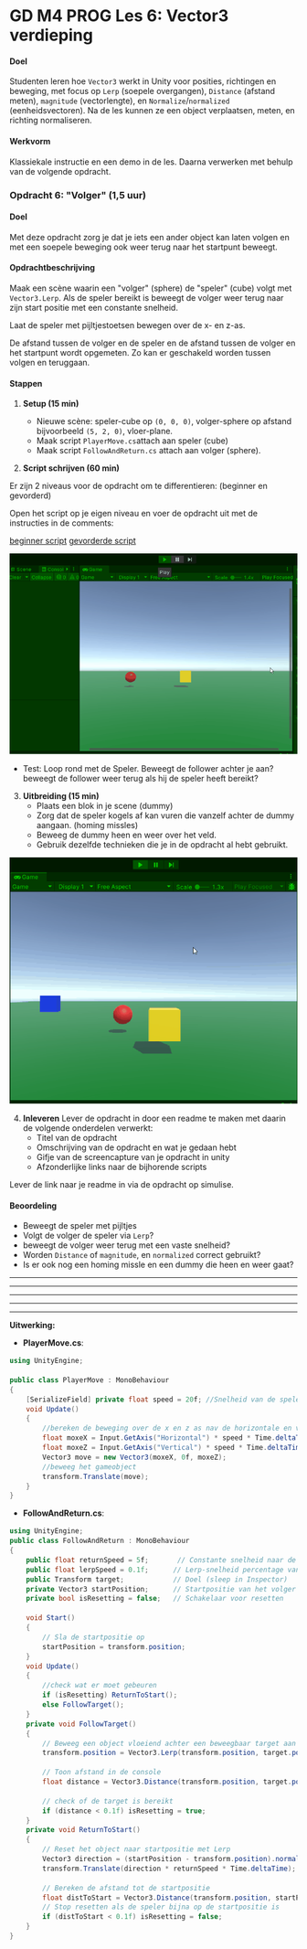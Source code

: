 # GD M4 PROG Les 6: Vector3 verdieping

#### Doel

Studenten leren hoe `Vector3` werkt in Unity voor posities, richtingen en beweging, met focus op `Lerp` (soepele overgangen), `Distance` (afstand meten), `magnitude` (vectorlengte), en `Normalize`/`normalized` (eenheidsvectoren). Na de les kunnen ze een object verplaatsen, meten, en richting normaliseren.

#### Werkvorm

Klassiekale instructie en een demo in de les. Daarna verwerken met behulp van de volgende opdracht.

### Opdracht 6: "Volger" (1,5 uur)

#### Doel

Met deze opdracht zorg je dat je iets een ander object kan laten volgen en met een soepele beweging ook weer terug naar het startpunt beweegt.

#### Opdrachtbeschrijving

Maak een scène waarin een "volger" (sphere) de "speler" (cube) volgt met `Vector3.Lerp`. Als de speler bereikt is beweegt de volger weer terug naar zijn start positie met een constante snelheid.

Laat de speler met pijltjestoetsen bewegen over de x- en z-as.

De afstand tussen de volger en de speler en de afstand tussen de volger en het startpunt wordt opgemeten. Zo kan er geschakeld worden tussen volgen en teruggaan.

#### Stappen

1. **Setup (15 min)**

   - Nieuwe scène: speler-cube op `(0, 0, 0)`, volger-sphere op afstand bijvoorbeeld `(5, 2, 0)`, vloer-plane.
   - Maak script `PlayerMove.cs`attach aan speler (cube)
   - Maak script `FollowAndReturn.cs` attach aan volger (sphere).

2. **Script schrijven (60 min)**

Er zijn 2 niveaus voor de opdracht om te differentieren: (beginner en gevorderd)

Open het script op je eigen niveau en voer de opdracht uit met de instructies in de comments:

[beginner script](SCRIPT_beginner.md)
[gevorderde script](SCRIPT_gevorderd.md)

![example 06](gfx/example_06.gif)

- Test: Loop rond met de Speler. Beweegt de follower achter je aan? beweegt de follower weer terug als hij de speler heeft bereikt?

3. **Uitbreiding (15 min)**
   - Plaats een blok in je scene (dummy)
   - Zorg dat de speler kogels af kan vuren die vanzelf achter de dummy aangaan. (homing missles)
   - Beweeg de dummy heen en weer over het veld.
   - Gebruik dezelfde technieken die je in de opdracht al hebt gebruikt.

![example 06_2](gfx/example_06_2.gif)

4. **Inleveren**
   Lever de opdracht in door een readme te maken met daarin de volgende onderdelen verwerkt:
   - Titel van de opdracht
   - Omschrijving van de opdracht en wat je gedaan hebt
   - Gifje van de screencapture van je opdracht in unity
   - Afzonderlijke links naar de bijhorende scripts

Lever de link naar je readme in via de opdracht op simulise.

#### Beoordeling

- Beweegt de speler met pijltjes
- Volgt de volger de speler via `Lerp`?
- beweegt de volger weer terug met een vaste snelheid?
- Worden `Distance` of `magnitude`, en `normalized` correct gebruikt?
- Is er ook nog een homing missle en een dummy die heen en weer gaat?

---

---

---

---

---

**Uitwerking:**

- **PlayerMove.cs**:

```csharp
using UnityEngine;

public class PlayerMove : MonoBehaviour
{
    [SerializeField] private float speed = 20f; //Snelheid van de speler
    void Update()
    {
        //bereken de beweging over de x en z as nav de horizontale en verticale input
        float moxeX = Input.GetAxis("Horizontal") * speed * Time.deltaTime;
        float moxeZ = Input.GetAxis("Vertical") * speed * Time.deltaTime;
        Vector3 move = new Vector3(moxeX, 0f, moxeZ);
        //beweeg het gameobject
        transform.Translate(move);
    }
}
```

- **FollowAndReturn.cs**:

```csharp
using UnityEngine;
public class FollowAndReturn : MonoBehaviour
{
    public float returnSpeed = 5f;       // Constante snelheid naar de startpositie terug
    public float lerpSpeed = 0.1f;      // Lerp-snelheid percentage van de afstand
    public Transform target;            // Doel (sleep in Inspector)
    private Vector3 startPosition;      // Startpositie van het volger object
    private bool isResetting = false;   // Schakelaar voor resetten

    void Start()
    {
        // Sla de startpositie op
        startPosition = transform.position;
    }
    void Update()
    {
        //check wat er moet gebeuren
        if (isResetting) ReturnToStart();
        else FollowTarget();
    }
    private void FollowTarget()
    {
        // Beweeg een object vloeiend achter een beweegbaar target aan
        transform.position = Vector3.Lerp(transform.position, target.position, lerpSpeed);

        // Toon afstand in de console
        float distance = Vector3.Distance(transform.position, target.position);

        // check of de target is bereikt
        if (distance < 0.1f) isResetting = true;
    }
    private void ReturnToStart()
    {
        // Reset het object naar startpositie met Lerp
        Vector3 direction = (startPosition - transform.position).normalized;
        transform.Translate(direction * returnSpeed * Time.deltaTime);

        // Bereken de afstand tot de startpositie
        float distToStart = Vector3.Distance(transform.position, startPosition);
        // Stop resetten als de speler bijna op de startpositie is
        if (distToStart < 0.1f) isResetting = false;
    }
}
```
